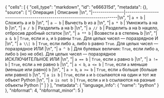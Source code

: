 {
 "cells": [
  {
   "cell_type": "markdown",
   "id": "e666315d",
   "metadata": {},
   "source": [
    "| Операция       | Описание                                                                 |\n",
    "|----------------|--------------------------------------------------------------------------|\n",
    "| `a + b`        | Сложить a и b                                                            |\n",
    "| `a – b`        | Вычесть b из a                                                           |\n",
    "| `a * b`        | Умножить a на b                                                          |\n",
    "| `a / b`        | Разделить a на b                                                         |\n",
    "| `a // b`       | Разделить a на b нацело, отбросив дробный остаток                        |\n",
    "| `a ** b`       | Возвести a в степень b                                                   |\n",
    "| `a & b`        | `True`, если и `a`, и `b` равны `True`. Для целых чисел — поразрядное И  |\n",
    "| `a \\| b`       | `True`, если либо `a`, либо `b` равно `True`. Для целых чисел — поразрядное ИЛИ |\n",
    "| `a ^ b`        | Для булевых величин: `True`, если либо `a`, либо `b` (но не обе). Для целых чисел — поразрядное ИСКЛЮЧИТЕЛЬНОЕ ИЛИ |\n",
    "| `a == b`       | `True`, если `a` равно `b`                                               |\n",
    "| `a != b`       | `True`, если `a` не равно `b`                                            |\n",
    "| `a < b`, `a <= b` | `True`, если `a` меньше (меньше или равно) `b`                        |\n",
    "| `a > b`, `a >= b` | `True`, если `a` больше (больше или равно) `b`                        |\n",
    "| `a is b`       | `True`, если `a` и `b` ссылаются на один и тот же объект Python          |\n",
    "| `a is not b`   | `True`, если `a` и `b` ссылаются на разные объекты Python                |"
   ]
  }
 ],
 "metadata": {
  "language_info": {
   "name": "python"
  }
 },
 "nbformat": 4,
 "nbformat_minor": 5
}
